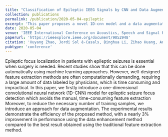 ```yaml
---
title: "Classification of Epileptic IEEG Signals by CNN and Data Augmentation"
collection: publications
permalink: /publication/2020-05-04-epileptic
excerpt: 'This paper proposes a novel 1D-cnn model and a data augmentation method for epileptic IEEG classification.'
date: 2020-05-04
venue: 'IEEE International Conference on Acoustics, Speech and Signal Processing (ICASSP)'
paperurl: 'https://ieeexplore.ieee.org/document/9052948'
citation: 'Xuyang Zhao, Jordi Sol ́e-Casals, Binghua Li, Zihao Huang, Andong Wang, Jianting Cao, Qibin Zhao. Classification of Epileptic IEEG Signals by CNN and Data Augmentation. 2020 IEEE International Conference on Acoustics, Speech and Signal Processing (ICASSP 2020). IEEE, 2020: 926-930.'
pubtype: 'conference'
---
```


Epileptic focus localization in patients with epileptic seizures is essential when surgery is needed. Recent studies show that this can be done automatically using machine learning approaches. However, well-designed feature extraction methods are often computationally demanding, requiring a large amount of data labeled by physicians, which is time consuming and impractical. In this paper, we firstly introduce a one-dimensional convolutional neural network (1D-CNN) model for epileptic seizure focus detection which avoids the manual, time-consuming feature extraction Moreover, to reduce the necessary number of training samples, we introduce an approach for data augmentation. The experimental results demonstrate the efficiency of the proposed method, with a nearly 3% improvement in performance using the data enhancement method compared to the best result obtained using the traditional feature extraction method.
